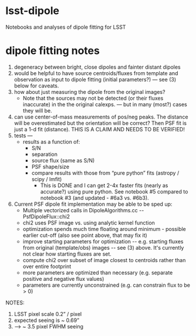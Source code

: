# lsst-dipole
Notebooks and analyses of dipole fitting for LSST

# dipole fitting notes

1. degeneracy between bright, close dipoles and fainter distant
   dipoles
2. would be helpful to have source centroids/fluxes from template and
   observation as input to dipole fitting (initial parameters?) — see
   (3) below for caveats.
3. how about just measuring the dipole from the original images?
   * Note that the sources may not be detected (or their fluxes
     inaccurate) in the the original calexps. — but in many (most?)
     cases they will be.
4. can use center-of-mass measurements of pos/neg peaks. The distance
   will be overestimated but the orientation will be correct? Then PSF
   fit is just a 1-d fit (distance). THIS IS A CLAIM AND NEEDS TO BE
   VERIFIED!
5. tests —
   * results as a function of:
     * S/N
     * separation
     * source flux (same as S/N)
     * PSF shape/size
     * compare results with those from “pure python” fits (astropy /
       scipy / lmfit)
         * This is DONE and I can get 2-4x faster fits (nearly as
           accurate?) using pure python. See notebook #5 compared to
           notebook #3 (and updated - #6a3 vs. #6b3).
6. Current PSF dipole fit implementation may be able to be sped up:
   * Multiple vectorized calls in DipoleAlgorithms.cc -- PsfDipoleFlux::chi2
   * chi2 uses PSF image vs. using analytic kernel function
   * optimization spends much time floating around minimum - possible
     earlier cut-off (also see point above, that may fix it)
   * improve starting parameters for optimization -- e.g. starting
     fluxes from original (template/obs) images -- see (3) above. It's
     currently not clear how starting fluxes are set.
   * compute chi2 over subset of image closest to centroids rather
     than over entire footprint
   * more parameters are optimized than necessary (e.g. separate
     positive and negative flux values)
   * parameters are currently unconstrained (e.g. can constrain flux
     to be > 0)

NOTES:

1. LSST pixel scale 0.2” / pixel
2. expected seeing is  ~ 0.69”
3.   —> ~ 3.5 pixel FWHM seeing
